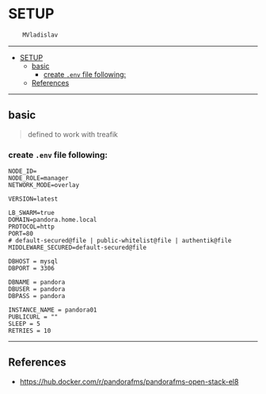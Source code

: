 # SETUP

```sh
    MVladislav
```

---

- [SETUP](#setup)
  - [basic](#basic)
    - [create `.env` file following:](#create-env-file-following)
  - [References](#references)

---

## basic

> defined to work with treafik

### create `.env` file following:

```env
NODE_ID=
NODE_ROLE=manager
NETWORK_MODE=overlay

VERSION=latest

LB_SWARM=true
DOMAIN=pandora.home.local
PROTOCOL=http
PORT=80
# default-secured@file | public-whitelist@file | authentik@file
MIDDLEWARE_SECURED=default-secured@file

DBHOST = mysql
DBPORT = 3306

DBNAME = pandora
DBUSER = pandora
DBPASS = pandora

INSTANCE_NAME = pandora01
PUBLICURL = ""
SLEEP = 5
RETRIES = 10
```

---

## References

- <https://hub.docker.com/r/pandorafms/pandorafms-open-stack-el8>
